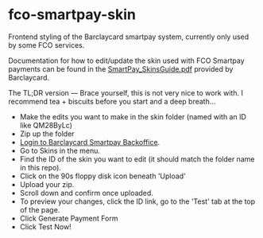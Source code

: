 fco-smartpay-skin
=================

Frontend styling of the Barclaycard smartpay system, currently only used by some FCO services.

Documentation for how to edit/update the skin used with FCO Smartpay payments can be found in the [SmartPay_SkinsGuide.pdf](https://github.com/alphagov/fco-smartpay-skin/blob/master/SmartPay_SkinsGuide.pdf) provided by Barclaycard.

The TL;DR version —
Brace yourself, this is not very nice to work with. I recommend tea + biscuits before you start and a deep breath...

* Make the edits you want to make in the skin folder (named with an ID like QM28ByLc)
* Zip up the folder
* [Login to Barclaycard Smartpay Backoffice](https://ca-test.barclaycardsmartpay.com/ca/ca/login.shtml).
* Go to Skins in the menu.
* Find the ID of the skin you want to edit (it should match the folder name in this repo).
* Click on the 90s floppy disk icon beneath 'Upload'
* Upload your zip.
* Scroll down and confirm once uploaded.
* To preview your changes, click the ID link, go to the 'Test' tab at the top of the page.
* Click Generate Payment Form
* Click Test Now!